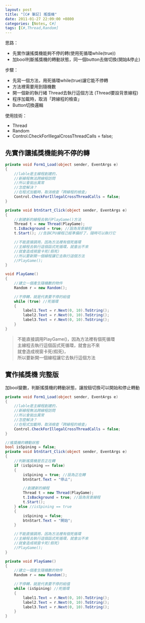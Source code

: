 ```yaml
---
layout: post
title: "[C# 筆記] 搖獎機"
date: 2011-01-27 22:09:00 +0800
categories: [Notes, C#]
tags: [C#,Thread,Random]
---
```


思路：
- 先實作讓搖獎機能夠不停的轉(使用死循環while(true))
- 加bool判斷搖獎機的轉動狀態，同一個button去做切換(開始&停止)

步驟：
- 先寫一個方法，用死循環while(true)讓它能不停轉
- 方法裡需要用到隨機數
- 開一個新的執行緒 Thread去執行這個方法 (Thread要設背景線程)
- 程序加載時，取消「跨線程的檢查」
- Button切換邏輯

使用技術：
- Thread
- Random
- Control.CheckForIllegalCrossThreadCalls = false;

## 先實作讓搖獎機能夠不停的轉
```c#
private void Form1_Load(object sender, EventArgs e)
{
    //lable是主線程創建的，
    //新線程無法跨線程訪問
    //所以會拋出異常
    //怎麼解決？
    //在程式加載時，取消檢查「跨線程的檢查」
    Control.CheckForIllegalCrossThreadCalls = false;
}

private void btnStart_Click(object sender, EventArgs e)
{
    //創建新的線程去執行PlayGame()方法
    Thread t = new Thread(PlayGame);
    t.IsBackground = true; //設為背景線程
    t.Start(); //告訴CPU線程己經準備好了，隨時可以執行它

    //不能直接調用，因為方法裡有個死循環
    //主線程去執行這個函式死循環，就會出不來
    //就會造成視窗卡死(假死)
    //所以要新開一個線程讓它去執行這個方法 
    //PlayGame(); 
}

void PlayGame()
{
    //建立一個產生隨機數的物件
    Random r = new Random();

    //不停轉，就是代表要不停的給值
    while (true) //死循環
    {
        label1.Text = r.Next(0, 10).ToString();
        label2.Text = r.Next(0, 10).ToString();
        label3.Text = r.Next(0, 10).ToString();
    }
}
```
> 不能直接調用PlayGame()，因為方法裡有個死循環  
  主線程去執行這個函式死循環，就會出不來  
  就會造成視窗卡死(假死)，  
  所以要新開一個線程讓它去執行這個方法  
  

## 實作搖獎機 完整版
加bool變數，判斷搖獎機的轉動狀態，讓按鈕切換可以開始和停止轉動

```c#
private void Form1_Load(object sender, EventArgs e)
{
    //lable是主線程創建的，
    //新線程無法跨線程訪問
    //所以會拋出異常
    //怎麼解決？
    //在程式加載時，取消檢查「跨線程的檢查」
    Control.CheckForIllegalCrossThreadCalls = false;
}

//搖獎機的轉動狀態
bool isSpining = false;
private void btnStart_Click(object sender, EventArgs e)
{
    //判斷搖獎機是否正在轉
    if (isSpining == false)
    {
        isSpining = true; //設為正在轉
        btnStart.Text = "停止";

        //創建新的線程
        Thread t = new Thread(PlayGame);
        t.IsBackground = true; //設為背景線程
        t.Start();
    } else //isSpining == true
    {
        isSpining = false;
        btnStart.Text = "開始";
    }

    //不能直接調用，因為方法裡有個死循環
    //主線程去執行這個函式死循環，就會出不來
    //就會造成視窗卡死(假死)
    //PlayGame(); 
}

private void PlayGame()
{
    //建立一個產生隨機數的物件
    Random r = new Random();

    //不停轉，就是代表要不停的給值
    while (isSpining) //死循環
    {
        label1.Text = r.Next(0, 10).ToString();
        label2.Text = r.Next(0, 10).ToString();
        label3.Text = r.Next(0, 10).ToString();
    }
}
```